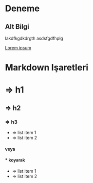 # Deneme

## Alt Bilgi
lakdfkgdkdrgth
asdsfgdfhplg

[Lorem ipsum](https://google.com)


# Markdown Işaretleri

# => h1

## => h2

### => h3

- => list item 1
- => list item 2

#### veya

#### * koyarak

* => list item 1
* => list item 2